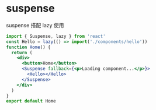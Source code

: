 # suspense [​](#suspense)

suspense 搭配 lazy 使用

```jsx
import { Suspense, lazy } from 'react'
const Hello = lazy(() => import('./components/hello'))
function Home() {
  return (
    <div>
      <button>Home</button>
      <Suspense fallback={<p>Loading component...</p>}>
        <Hello></Hello>
      </Suspense>
    </div>
  )
}
export default Home
```
